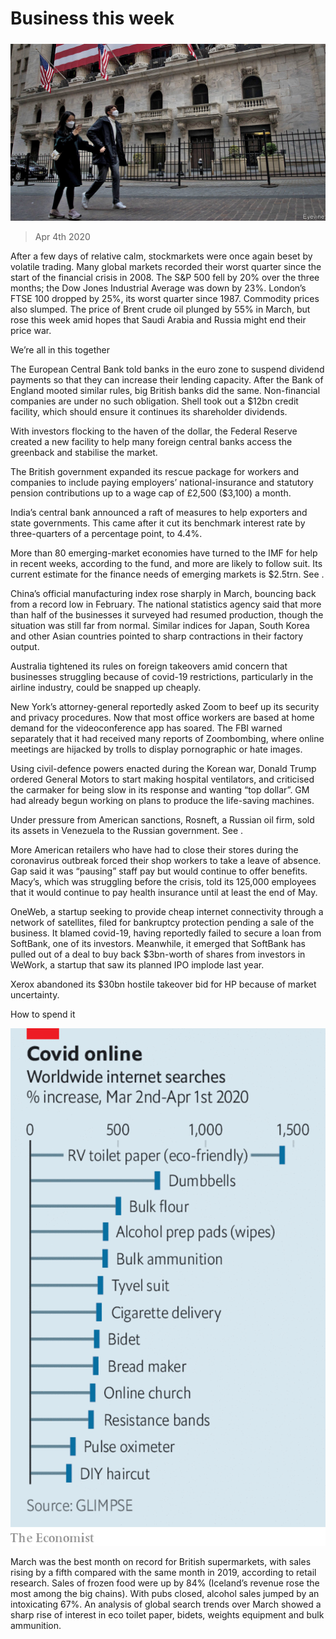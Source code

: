 ###### 

# Business this week 

#####  

![image](images/20200404_WWP501.jpg) 

> Apr 4th 2020 

After a few days of relative calm, stockmarkets were once again beset by volatile trading. Many global markets recorded their worst quarter since the start of the financial crisis in 2008. The S&amp;P 500 fell by 20% over the three months; the Dow Jones Industrial Average was down by 23%. London’s FTSE 100 dropped by 25%, its worst quarter since 1987. Commodity prices also slumped. The price of Brent crude oil plunged by 55% in March, but rose this week amid hopes that Saudi Arabia and Russia might end their price war.

We’re all in this together


The European Central Bank told banks in the euro zone to suspend dividend payments so that they can increase their lending capacity. After the Bank of England mooted similar rules, big British banks did the same. Non-financial companies are under no such obligation. Shell took out a $12bn credit facility, which should ensure it continues its shareholder dividends.

With investors flocking to the haven of the dollar, the Federal Reserve created a new facility to help many foreign central banks access the greenback and stabilise the market.

The British government expanded its rescue package for workers and companies to include paying employers’ national-insurance and statutory pension contributions up to a wage cap of £2,500 ($3,100) a month.

India’s central bank announced a raft of measures to help exporters and state governments. This came after it cut its benchmark interest rate by three-quarters of a percentage point, to 4.4%.

More than 80 emerging-market economies have turned to the IMF for help in recent weeks, according to the fund, and more are likely to follow suit. Its current estimate for the finance needs of emerging markets is $2.5trn. See .

China’s official manufacturing index rose sharply in March, bouncing back from a record low in February. The national statistics agency said that more than half of the businesses it surveyed had resumed production, though the situation was still far from normal. Similar indices for Japan, South Korea and other Asian countries pointed to sharp contractions in their factory output.

Australia tightened its rules on foreign takeovers amid concern that businesses struggling because of covid-19 restrictions, particularly in the airline industry, could be snapped up cheaply.

New York’s attorney-general reportedly asked Zoom to beef up its security and privacy procedures. Now that most office workers are based at home demand for the videoconference app has soared. The FBI warned separately that it had received many reports of Zoombombing, where online meetings are hijacked by trolls to display pornographic or hate images.

Using civil-defence powers enacted during the Korean war, Donald Trump ordered General Motors to start making hospital ventilators, and criticised the carmaker for being slow in its response and wanting “top dollar”. GM had already begun working on plans to produce the life-saving machines.

Under pressure from American sanctions, Rosneft, a Russian oil firm, sold its assets in Venezuela to the Russian government. See .

More American retailers who have had to close their stores during the coronavirus outbreak forced their shop workers to take a leave of absence. Gap said it was “pausing” staff pay but would continue to offer benefits. Macy’s, which was struggling before the crisis, told its 125,000 employees that it would continue to pay health insurance until at least the end of May.

OneWeb, a startup seeking to provide cheap internet connectivity through a network of satellites, filed for bankruptcy protection pending a sale of the business. It blamed covid-19, having reportedly failed to secure a loan from SoftBank, one of its investors. Meanwhile, it emerged that SoftBank has pulled out of a deal to buy back $3bn-worth of shares from investors in WeWork, a startup that saw its planned IPO implode last year.

Xerox abandoned its $30bn hostile takeover bid for  HP because of market uncertainty.

How to spend it

![image](images/20200404_WWC095.png) 


March was the best month on record for British supermarkets, with sales rising by a fifth compared with the same month in 2019, according to retail research. Sales of frozen food were up by 84% (Iceland’s revenue rose the most among the big chains). With pubs closed, alcohol sales jumped by an intoxicating 67%. An analysis of global search trends over March showed a sharp rise of interest in eco toilet paper, bidets, weights equipment and bulk ammunition.

